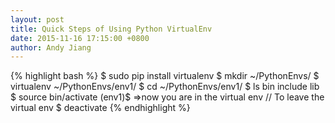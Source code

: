 ```yaml
---
layout: post
title: Quick Steps of Using Python VirtualEnv
date: 2015-11-16 17:15:00 +0800
author: Andy Jiang
---
```


{% highlight bash %}
$ sudo pip install virtualenv
$ mkdir ~/PythonEnvs/
$ virtualenv ~/PythonEnvs/env1/
$ cd ~/PythonEnvs/env1/
$ ls
  bin include lib
$ source bin/activate
(env1)$ =>now you are in the virtual env
// To leave the virtual env
$ deactivate
{% endhighlight %}
